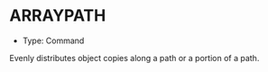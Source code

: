 # ARRAYPATH

- Type: Command

Evenly distributes object copies along a path or a portion of a path.
